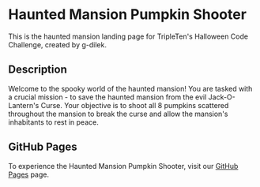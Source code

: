 # Haunted Mansion Pumpkin Shooter

This is the haunted mansion landing page for TripleTen's Halloween Code Challenge, created by g-dilek.

## Description

Welcome to the spooky world of the haunted mansion! You are tasked with a crucial mission - to save the haunted mansion from the evil Jack-O-Lantern's Curse. Your objective is to shoot all 8 pumpkins scattered throughout the mansion to break the curse and allow the mansion's inhabitants to rest in peace.

## GitHub Pages

To experience the Haunted Mansion Pumpkin Shooter, visit our [GitHub Pages](https://g-dilek.github.io/haunted_mansion) page.
